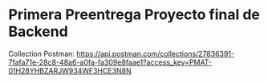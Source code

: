 # Primera Preentrega Proyecto final de Backend

Collection Postman:
https://api.postman.com/collections/27836391-7fafa71e-28c8-48a6-a0fa-fa309e8faae1?access_key=PMAT-01H28YHBZARJW934WF3HCE3N8N
